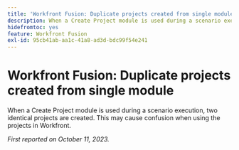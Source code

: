 ```yaml
---
title: 'Workfront Fusion: Duplicate projects created from single module'
description: When a Create Project module is used during a scenario execution, two identical projects are created. This may cause confusion when using the projects in Workfront.
hidefromtoc: yes
feature: Workfront Fusion
exl-id: 95cb41ab-aa1c-41a8-ad3d-bdc99f54e241
---
```

# Workfront Fusion: Duplicate projects created from single module

<!--Fusion, WF TOCs-->

When a Create Project module is used during a scenario execution, two identical projects are created. This may cause confusion when using the projects in Workfront.

_First reported on October 11, 2023._
